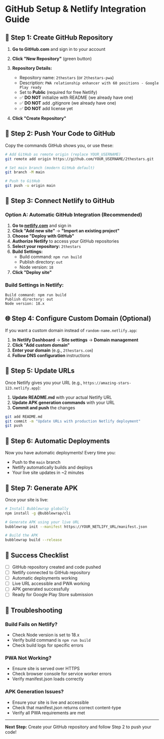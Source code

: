 # GitHub Setup & Netlify Integration Guide

## 🎯 Step 1: Create GitHub Repository

1. **Go to GitHub.com** and sign in to your account
2. **Click "New Repository"** (green button)
3. **Repository Details:**
   - Repository name: `2thestars` (or `2thestars-pwa`)
   - Description: `PWA relationship enhancer with 60 positions - Google Play ready`
   - Set to **Public** (required for free Netlify)
   - ✅ **DO NOT** initialize with README (we already have one)
   - ✅ **DO NOT** add .gitignore (we already have one)
   - ✅ **DO NOT** add license yet

4. **Click "Create Repository"**

## 🚀 Step 2: Push Your Code to GitHub

Copy the commands GitHub shows you, or use these:

```bash
# Add GitHub as remote origin (replace YOUR_USERNAME)
git remote add origin https://github.com/YOUR_USERNAME/2thestars.git

# Set main branch (modern GitHub default)
git branch -M main

# Push to GitHub
git push -u origin main
```

## 🔗 Step 3: Connect Netlify to GitHub

### Option A: Automatic GitHub Integration (Recommended)

1. **Go to [netlify.com](https://netlify.com)** and sign in
2. **Click "Add new site"** → **"Import an existing project"**
3. **Choose "Deploy with GitHub"**
4. **Authorize Netlify** to access your GitHub repositories
5. **Select your repository:** `2thestars`
6. **Build Settings:**
   - Build command: `npm run build`
   - Publish directory: `out`
   - Node version: `18`
7. **Click "Deploy site"**

### Build Settings in Netlify:
```
Build command: npm run build
Publish directory: out
Node version: 18.x
```

## 🌐 Step 4: Configure Custom Domain (Optional)

If you want a custom domain instead of `random-name.netlify.app`:

1. **In Netlify Dashboard** → **Site settings** → **Domain management**
2. **Click "Add custom domain"**
3. **Enter your domain** (e.g., `2thestars.com`)
4. **Follow DNS configuration** instructions

## 🎯 Step 5: Update URLs

Once Netlify gives you your URL (e.g., `https://amazing-stars-123.netlify.app`):

1. **Update README.md** with your actual Netlify URL
2. **Update APK generation commands** with your URL
3. **Commit and push** the changes

```bash
git add README.md
git commit -m "Update URLs with production Netlify deployment"
git push
```

## 🔄 Step 6: Automatic Deployments

Now you have automatic deployments! Every time you:
- Push to the `main` branch
- Netlify automatically builds and deploys
- Your live site updates in ~2 minutes

## 📱 Step 7: Generate APK

Once your site is live:

```bash
# Install Bubblewrap globally
npm install -g @bubblewrap/cli

# Generate APK using your live URL
bubblewrap init --manifest https://YOUR_NETLIFY_URL/manifest.json

# Build the APK
bubblewrap build --release
```

## 🎉 Success Checklist

- [ ] GitHub repository created and code pushed
- [ ] Netlify connected to GitHub repository  
- [ ] Automatic deployments working
- [ ] Live URL accessible and PWA working
- [ ] APK generated successfully
- [ ] Ready for Google Play Store submission

## 🔧 Troubleshooting

### Build Fails on Netlify?
- Check Node version is set to 18.x
- Verify build command is `npm run build`
- Check build logs for specific errors

### PWA Not Working?
- Ensure site is served over HTTPS
- Check browser console for service worker errors
- Verify manifest.json loads correctly

### APK Generation Issues?
- Ensure your site is live and accessible
- Check that manifest.json returns correct content-type
- Verify all PWA requirements are met

---

**Next Step:** Create your GitHub repository and follow Step 2 to push your code! 